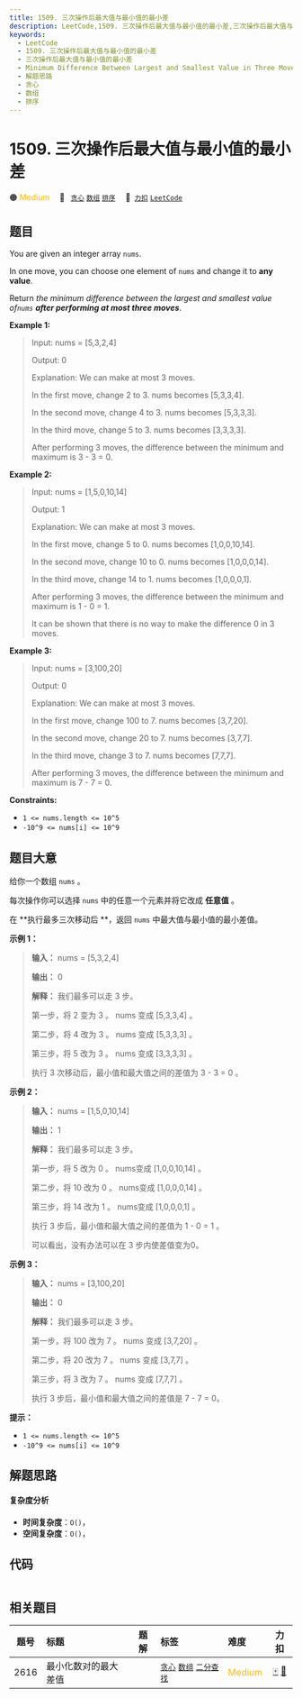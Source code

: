 ```yaml
---
title: 1509. 三次操作后最大值与最小值的最小差
description: LeetCode,1509. 三次操作后最大值与最小值的最小差,三次操作后最大值与最小值的最小差,Minimum Difference Between Largest and Smallest Value in Three Moves,解题思路,贪心,数组,排序
keywords:
  - LeetCode
  - 1509. 三次操作后最大值与最小值的最小差
  - 三次操作后最大值与最小值的最小差
  - Minimum Difference Between Largest and Smallest Value in Three Moves
  - 解题思路
  - 贪心
  - 数组
  - 排序
---
```


# 1509. 三次操作后最大值与最小值的最小差

🟠 <font color=#ffb800>Medium</font>&emsp; 🔖&ensp; [`贪心`](/tag/greedy.md) [`数组`](/tag/array.md) [`排序`](/tag/sorting.md)&emsp; 🔗&ensp;[`力扣`](https://leetcode.cn/problems/minimum-difference-between-largest-and-smallest-value-in-three-moves) [`LeetCode`](https://leetcode.com/problems/minimum-difference-between-largest-and-smallest-value-in-three-moves)

## 题目

You are given an integer array `nums`.

In one move, you can choose one element of `nums` and change it to **any
value**.

Return _the minimum difference between the largest and smallest value of`nums`
**after performing at most three moves**_.



**Example 1:**

> Input: nums = [5,3,2,4]
> 
> Output: 0
> 
> Explanation: We can make at most 3 moves.
> 
> In the first move, change 2 to 3. nums becomes [5,3,3,4].
> 
> In the second move, change 4 to 3. nums becomes [5,3,3,3].
> 
> In the third move, change 5 to 3. nums becomes [3,3,3,3].
> 
> After performing 3 moves, the difference between the minimum and maximum is 3 - 3 = 0.

**Example 2:**

> Input: nums = [1,5,0,10,14]
> 
> Output: 1
> 
> Explanation: We can make at most 3 moves.
> 
> In the first move, change 5 to 0. nums becomes [1,0,0,10,14].
> 
> In the second move, change 10 to 0. nums becomes [1,0,0,0,14].
> 
> In the third move, change 14 to 1. nums becomes [1,0,0,0,1].
> 
> After performing 3 moves, the difference between the minimum and maximum is 1 - 0 = 1.
> 
> It can be shown that there is no way to make the difference 0 in 3 moves.

**Example 3:**

> Input: nums = [3,100,20]
> 
> Output: 0
> 
> Explanation: We can make at most 3 moves.
> 
> In the first move, change 100 to 7. nums becomes [3,7,20].
> 
> In the second move, change 20 to 7. nums becomes [3,7,7].
> 
> In the third move, change 3 to 7. nums becomes [7,7,7].
> 
> After performing 3 moves, the difference between the minimum and maximum is 7 - 7 = 0.

**Constraints:**

  * `1 <= nums.length <= 10^5`
  * `-10^9 <= nums[i] <= 10^9`


## 题目大意

给你一个数组 `nums` 。

每次操作你可以选择 `nums` 中的任意一个元素并将它改成 **任意值** 。

在 **执行最多三次移动后  **，返回 `nums` 中最大值与最小值的最小差值。



**示例 1：**

> 
> 
> 
> 
> 
> **输入：** nums = [5,3,2,4]
> 
> **输出：** 0
> 
> **解释：** 我们最多可以走 3 步。
> 
> 第一步，将 2 变为 3 。 nums 变成 [5,3,3,4] 。
> 
> 第二步，将 4 改为 3 。 nums 变成 [5,3,3,3] 。
> 
> 第三步，将 5 改为 3 。 nums 变成 [3,3,3,3] 。
> 
> 执行 3 次移动后，最小值和最大值之间的差值为 3 - 3 = 0 。

**示例 2：**

> 
> 
> 
> 
> 
> **输入：** nums = [1,5,0,10,14]
> 
> **输出：** 1
> 
> **解释：** 我们最多可以走 3 步。
> 
> 第一步，将 5 改为 0 。 nums变成 [1,0,0,10,14] 。
> 
> 第二步，将 10 改为 0 。 nums变成 [1,0,0,0,14] 。
> 
> 第三步，将 14 改为 1 。 nums变成 [1,0,0,0,1] 。
> 
> 执行 3 步后，最小值和最大值之间的差值为 1 - 0 = 1 。
> 
> 可以看出，没有办法可以在 3 步内使差值变为0。
> 
> 

**示例 3：**

> 
> 
> 
> 
> 
> **输入：** nums = [3,100,20]
> 
> **输出：** 0
> 
> **解释：** 我们最多可以走 3 步。
> 
> 第一步，将 100 改为 7 。 nums 变成 [3,7,20] 。
> 
> 第二步，将 20 改为 7 。 nums 变成 [3,7,7] 。
> 
> 第三步，将 3 改为 7 。 nums 变成 [7,7,7] 。
> 
> 执行 3 步后，最小值和最大值之间的差值是 7 - 7 = 0。



**提示：**

  * `1 <= nums.length <= 10^5`
  * `-10^9 <= nums[i] <= 10^9`


## 解题思路

#### 复杂度分析

- **时间复杂度**：`O()`，
- **空间复杂度**：`O()`，

## 代码

```javascript

```

## 相关题目

<!-- prettier-ignore -->
| 题号 | 标题 | 题解 | 标签 | 难度 | 力扣 |
| :------: | :------ | :------: | :------ | :------ | :------: |
| 2616 | 最小化数对的最大差值 |  |  [`贪心`](/tag/greedy.md) [`数组`](/tag/array.md) [`二分查找`](/tag/binary-search.md) | <font color=#ffb800>Medium</font> | [🀄️](https://leetcode.cn/problems/minimize-the-maximum-difference-of-pairs) [🔗](https://leetcode.com/problems/minimize-the-maximum-difference-of-pairs) |
